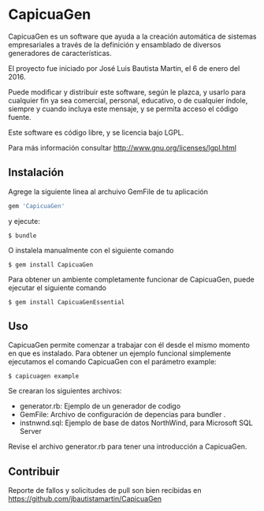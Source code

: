 # CapicuaGen

CapicuaGen es un software que ayuda a la creación automática de
sistemas empresariales a través de la definición y ensamblado de
diversos generadores de características.

El proyecto fue iniciado por José Luis Bautista Martin, el 6 de enero
del 2016.

Puede modificar y distribuir este software, según le plazca, y usarlo
para cualquier fin ya sea comercial, personal, educativo, o de cualquier
índole, siempre y cuando incluya este mensaje, y se permita acceso el
código fuente.

Este software es código libre, y se licencia bajo LGPL.

Para más información consultar http://www.gnu.org/licenses/lgpl.html


## Instalación

Agrege la siguiente linea al archuivo GemFile de tu aplicación

```ruby
gem 'CapicuaGen'
```

y ejecute:

    $ bundle

O instalela manualmente con el siguiente comando

    $ gem install CapicuaGen

Para obtener un ambiente completamente funcionar de CapicuaGen, puede ejecutar el siguiente comando

    $ gem install CapicuaGenEssential

## Uso

CapicuaGen  permite comenzar a trabajar con él desde el mismo momento en que es instalado. Para obtener un ejemplo funcional simplemente ejecutamos el comando CapicuaGen con el parámetro example:

    $ capicuagen example

Se crearan los siguientes archivos:

* generator.rb: Ejemplo de un generador de codigo
* GemFile: Archivo de configuración de depencias para bundler .
* instnwnd.sql: Ejemplo de base de datos NorthWind, para Microsoft SQL Server

Revise el archivo generator.rb para tener una introducción a CapicuaGen.

## Contribuir

Reporte de fallos y solicitudes de pull son bien recibidas en https://github.com/jbautistamartin/CapicuaGen

